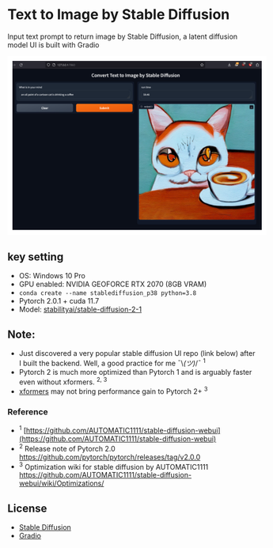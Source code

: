 # Text to Image by Stable Diffusion
Input text prompt to return image by Stable Diffusion, a latent diffusion model
UI is built with Gradio

<p align="center"><img src="https://github.com/er1czz/stable-diffusion-with-UI/blob/main/sd_UI_demo.png" style = "border:10px solid white"></p> 

## key setting
- OS: Windows 10 Pro
- GPU enabled: NVIDIA GEOFORCE RTX 2070 (8GB VRAM)
- ```conda create --name stablediffusion_p38 python=3.8```
- Pytorch 2.0.1 + cuda 11.7
- Model: [stabilityai/stable-diffusion-2-1](https://huggingface.co/stabilityai/stable-diffusion-2-1)
  
## Note:
- Just discovered a very popular stable diffusion UI repo (link below) after I built the backend. Well, a good practice for me  ¯\\_(ツ)_/¯ <sup>1</sup>
- Pytorch 2 is much more optimized than Pytorch 1 and is arguably faster even without xformers. <sup>2, 3</sup>
- [xformers](https://github.com/facebookresearch/xformers) may not bring performance gain to Pytorch 2+ <sup>3</sup>

### Reference
- <sup>1</sup> [https://github.com/AUTOMATIC1111/stable-diffusion-webui](https://github.com/AUTOMATIC1111/stable-diffusion-webui)
- <sup>2</sup> Release note of Pytorch 2.0 https://github.com/pytorch/pytorch/releases/tag/v2.0.0
- <sup>3</sup> Optimization wiki for stable diffusion by AUTOMATIC1111 https://github.com/AUTOMATIC1111/stable-diffusion-webui/wiki/Optimizations/

## License
- [Stable Diffusion](https://github.com/CompVis/stable-diffusion/blob/21f890f9da3cfbeaba8e2ac3c425ee9e998d5229/LICENSE) 
- [Gradio](https://github.com/gradio-app/gradio/blob/34f6b22efbfedfa569d452f3f99ed2e6593e3c21/LICENSE)


